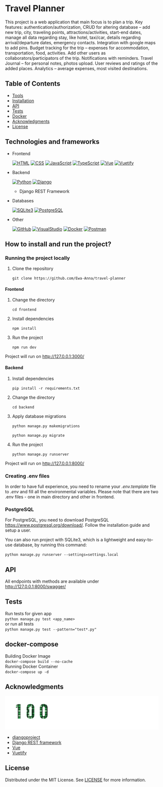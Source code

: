 # Travel Planner
This project is a web application that main focus is to plan a trip. Key features: authentication/authorization, CRUD for altering database – add new trip, city, traveling points, attractions/activities, start-end dates, manage all data regarding stay, like hotel, taxi/car, details regarding arrival/departure dates, emergency contacts. Integration with google maps to add pins. Budget tracking for the trip – expenses for accommodation, transportation, food, activities. Add other users as collaborators/participators of the trip. Notifications with reminders. Travel Journal – for personal notes, photos upload. User reviews and ratings of the added places. Analytics – average expenses, most visited destinations.

## Table of Contents
- [Tools](#technologies-and-frameworks)
- [Installation](#how-to-install-and-run-the-project)
- [API](#api)
- [Tests](#tests)
- [Docker](#docker-compose)
- [Acknowledgments](#acknowledgments)
- [License](#license)


## Technologies and frameworks

- Frontend 

    [![HTML](https://skillicons.dev/icons?i=html)](https://skillicons.dev)
    [![CSS](https://skillicons.dev/icons?i=css)](https://skillicons.dev)
    [![JavaScript](https://skillicons.dev/icons?i=javascript)](https://skillicons.dev)
    [![TypeScript](https://skillicons.dev/icons?i=typescript)](https://skillicons.dev)
    [![Vue](https://skillicons.dev/icons?i=vue)](https://skillicons.dev)
    [![Vuetify](https://skillicons.dev/icons?i=vuetify)](https://skillicons.dev)

- Backend
    
    [![Python](https://skillicons.dev/icons?i=python)](https://skillicons.dev) 
    [![Django](https://skillicons.dev/icons?i=django)](https://skillicons.dev)
    - Django REST Framework

- Databases

    [![SQLite3](https://skillicons.dev/icons?i=sqlite)](https://skillicons.dev)
    [![PostgreSQL](https://skillicons.dev/icons?i=postgres)](https://skillicons.dev)
    
- Other

    [![GitHub](https://skillicons.dev/icons?i=github)](https://skillicons.dev)
    [![VisualStudio](https://skillicons.dev/icons?i=vscode)](https://skillicons.dev)
    [![Docker](https://skillicons.dev/icons?i=docker)](https://skillicons.dev)
    [![Postman](https://skillicons.dev/icons?i=postman)](https://skillicons.dev)

## How to install and run the project?
### Running the project locally

1. Clone the repository

    ` git clone https://github.com/Ewa-Anna/travel-planner `

#### Frontend
1. Change the directory

    ` cd frontend `

2. Install dependencies

    ` npm install `

3. Run the project

    ` npm run dev `

Project will run on http://127.0.0.1:3000/

#### Backend

1. Install dependencies

    ` pip install -r requirements.txt `

2. Change the directory

    ` cd backend ` 

3. Apply database migrations

    ` python manage.py makemigrations `

    ` python manage.py migrate `

4. Run the project

    ` python manage.py runserver `

Project will run on http://127.0.0.1:8000/

### Creating .env files
In order to have full experience, you need to rename your *.env.template* file to *.env* and fill all the environmental variables.
Please note that there are two .env files - one in main directory and other in frontend.

### PostgreSQL
For PostgreSQL, you need to download PostgreSQL https://www.postgresql.org/download/. Follow the installation guide and setup a user.

You can also run project with SQLite3, which is a lightweight and easy-to-use database, by running this command:

` python manage.py runserver --settings=settings.local `

## API
All endpoints with methods are available under http://127.0.0.1:8000/swagger/

## Tests
Run tests for given app
<br>
` python manage.py test <app_name> `
<br>
or run all tests
<br>
` python manage.py test --pattern="test*.py" `

## docker-compose
Building Docker Image
<br>
` docker-compose build --no-cache `
<br>
Running Docker Container
<br>
` docker-compose up -d `

## Acknowledgments
[![100commitow](100commitow.png)](https://100commitow.pl/)
- [djangoproject](https://www.djangoproject.com/)
- [Django REST framework](https://www.django-rest-framework.org/)
- [Vue](https://vuejs.org/)
- [Vuetify](https://vuetifyjs.com/en/)

## License
Distributed under the MIT License. See [LICENSE](LICENSE) for more information.

